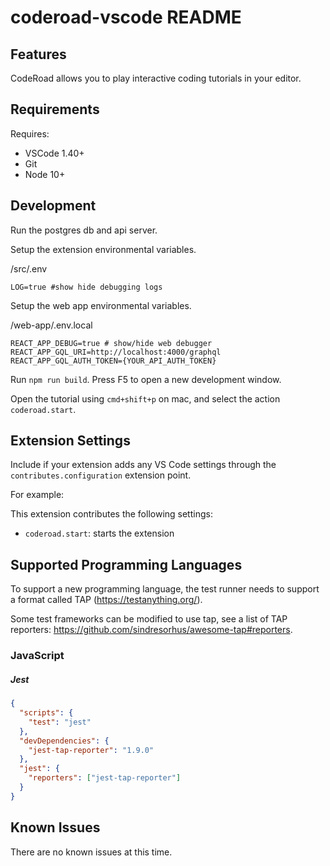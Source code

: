 # coderoad-vscode README

## Features

CodeRoad allows you to play interactive coding tutorials in your editor.

## Requirements

Requires:

- VSCode 1.40+
- Git
- Node 10+

## Development

Run the postgres db and api server.

Setup the extension environmental variables.

/src/.env

```
LOG=true #show hide debugging logs
```

Setup the web app environmental variables.

/web-app/.env.local

```
REACT_APP_DEBUG=true # show/hide web debugger
REACT_APP_GQL_URI=http://localhost:4000/graphql
REACT_APP_GQL_AUTH_TOKEN={YOUR_API_AUTH_TOKEN}
```

Run `npm run build`. Press F5 to open a new development window.

Open the tutorial using `cmd+shift+p` on mac, and select the action `coderoad.start`.

## Extension Settings

Include if your extension adds any VS Code settings through the `contributes.configuration` extension point.

For example:

This extension contributes the following settings:

- `coderoad.start`: starts the extension

## Supported Programming Languages

To support a new programming language, the test runner needs to support a format called TAP (https://testanything.org/).

Some test frameworks can be modified to use tap, see a list of TAP reporters: https://github.com/sindresorhus/awesome-tap#reporters.

### JavaScript

##### Jest

```json
{
  "scripts": {
    "test": "jest"
  },
  "devDependencies": {
    "jest-tap-reporter": "1.9.0"
  },
  "jest": {
    "reporters": ["jest-tap-reporter"]
  }
}
```

## Known Issues

There are no known issues at this time.
